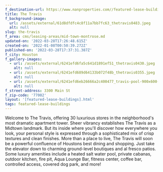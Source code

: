 ```yaml
---
f_destination-url: https://www.nanproperties.com//featured-lease-buildings/the-travis
title: The Travis
f_background-image:
  url: /assets/external/61d8dfdfc4c8f11a7bb7fc63_thetravis0483.jpeg
  alt: null
slug: the-travis
f_area: cms/leasing-areas/mid-town-montrose.md
updated-on: '2022-03-28T17:26:48.615Z'
created-on: '2022-01-08T00:50:39.272Z'
published-on: '2022-03-28T17:37:31.387Z'
f_city: Houston
f_gallery-images:
  - url: /assets/external/6241efd6fa5c641d1891ef51_thetravis0430.jpeg
    alt: null
  - url: /assets/external/6241efd689d64133b072f48b_thetravis0355.jpeg
    alt: null
  - url: /assets/external/6241efd6eb26666a2c400477_travis-pool-900x600-1.jpeg
    alt: null
f_street-address: 3300 Main St
f_zip-code: '77002'
layout: '[featured-lease-buildings].html'
tags: featured-lease-buildings
---
```


Welcome to The Travis, offering 30 luxurious stores in the neighborhood's most dramatic apartment tower. Sheer vibrancy establishes The Travis as a Midtown landmark. But its inside where you'll discover how everywhere you look, your personal style is expressed through a sophisticated mix of crisp textures and clean finishes. More than a place to live, The Travis will soon be a powerful confluence of Houstons best dining and shopping. Just take the elevator down to charming ground-level boutiques and al fresco patios. Some luxury amenities include a heated salt water pool, private cabanas, outdoor kitchen, fire pit, Aqua Lounge Bar, fitness center, coffee bar, controlled access, covered dog park, and more!
